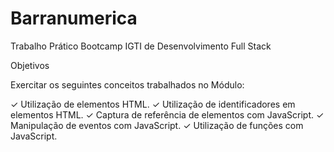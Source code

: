 # Barranumerica

Trabalho Prático Bootcamp IGTI de Desenvolvimento Full Stack

Objetivos

Exercitar os seguintes conceitos trabalhados no Módulo:

✓ Utilização de elementos HTML.
✓ Utilização de identificadores em elementos HTML. 
✓ Captura de referência de elementos com JavaScript. 
✓ Manipulação de eventos com JavaScript. 
✓ Utilização de funções com JavaScript.
